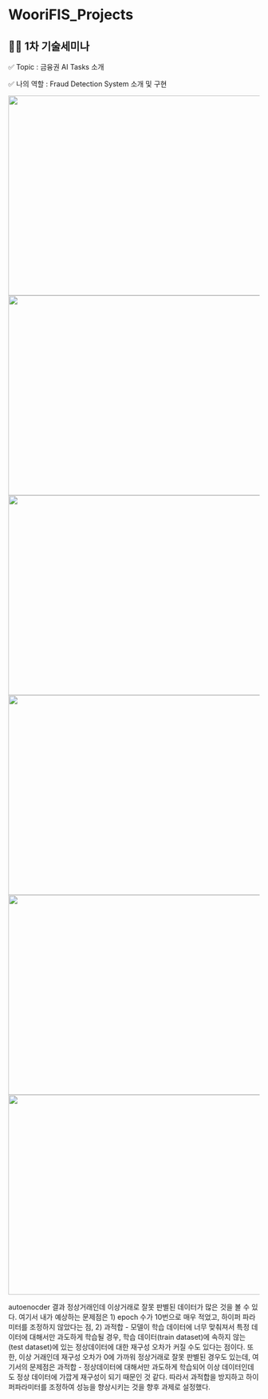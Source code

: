 # WooriFIS_Projects

## 👩‍🏫 1차 기술세미나
✅ Topic : 금융권 AI Tasks 소개

✅ 나의 역할 : Fraud Detection System 소개 및 구현

<img src = "https://github.com/senikim/WooriFIS_Projects/assets/113660954/58bece71-1d22-4d50-a677-9b531adc25fe" width = "800" height = "400"/>
<img src = "https://github.com/senikim/WooriFIS_Projects/assets/113660954/0beebef5-cc44-4df9-8783-d571f4f58d88" width = "800" height = "400"/>
<img src = "https://github.com/senikim/WooriFIS_Projects/assets/113660954/44811ca9-e8ae-468b-bfe4-dc43bc5163f3" width = "800" height = "400"/>
<img src = "https://github.com/senikim/WooriFIS_Projects/assets/113660954/4d48ba5f-b5a3-4843-8130-fd14eae97354" width = "800" height = "400"/>
<img src = "https://github.com/senikim/WooriFIS_Projects/assets/113660954/b16d251c-01da-4c9d-8b89-d35013ffbbdb" width = "800" height = "400"/>
<img src = "https://github.com/senikim/WooriFIS_Projects/assets/113660954/bad1aec9-7eb4-4e23-bf1a-d9c3ab4fa98f" width = "800" height = "400"/>

autoenocder 결과 정상거래인데 이상거래로 잘못 판별된 데이터가 많은 것을 볼 수 있다. 여기서 내가 예상하는 문제점은 1) epoch 수가 10번으로 매우 적었고, 하이퍼 파라미터를 조정하지 않았다는 점, 2) 과적합 - 모델이 학습 데이터에 너무 맞춰져서 특정 데이터에 대해서만 과도하게 학습될 경우, 학습 데이터(train dataset)에 속하지 않는 (test dataset)에 있는 정상데이터에 대한 재구성 오차가 커질 수도 있다는 점이다. 또한, 이상 거래인데 재구성 오차가 0에 가까워 정상거래로 잘못 판별된 경우도 있는데, 여기서의 문제점은 과적합 - 정상데이터에 대해서만 과도하게 학습되어 이상 데이터인데도 정상 데이터에 가깝게 재구성이 되기 때문인 것 같다.
따라서 과적합을 방지하고 하이퍼파라미터를 조정하여 성능을 향상시키는 것을 향후 과제로 설정했다.
